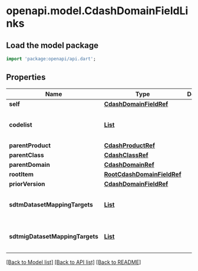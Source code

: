 # openapi.model.CdashDomainFieldLinks

## Load the model package
```dart
import 'package:openapi/api.dart';
```

## Properties
Name | Type | Description | Notes
------------ | ------------- | ------------- | -------------
**self** | [**CdashDomainFieldRef**](CdashDomainFieldRef.md) |  | [optional] 
**codelist** | [**List<RootCtCodelistRefElement>**](RootCtCodelistRefElement.md) |  | [optional] [default to const []]
**parentProduct** | [**CdashProductRef**](CdashProductRef.md) |  | [optional] 
**parentClass** | [**CdashClassRef**](CdashClassRef.md) |  | [optional] 
**parentDomain** | [**CdashDomainRef**](CdashDomainRef.md) |  | [optional] 
**rootItem** | [**RootCdashDomainFieldRef**](RootCdashDomainFieldRef.md) |  | [optional] 
**priorVersion** | [**CdashDomainFieldRef**](CdashDomainFieldRef.md) |  | [optional] 
**sdtmDatasetMappingTargets** | [**List<SdtmDatasetVariableRefTarget>**](SdtmDatasetVariableRefTarget.md) |  | [optional] [default to const []]
**sdtmigDatasetMappingTargets** | [**List<SdtmigDatasetVariableRefTarget>**](SdtmigDatasetVariableRefTarget.md) |  | [optional] [default to const []]

[[Back to Model list]](../README.md#documentation-for-models) [[Back to API list]](../README.md#documentation-for-api-endpoints) [[Back to README]](../README.md)


